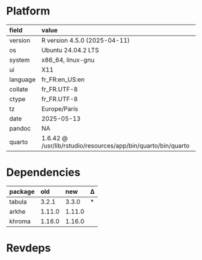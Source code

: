 # Platform

|field    |value                                                         |
|:--------|:-------------------------------------------------------------|
|version  |R version 4.5.0 (2025-04-11)                                  |
|os       |Ubuntu 24.04.2 LTS                                            |
|system   |x86_64, linux-gnu                                             |
|ui       |X11                                                           |
|language |fr_FR:en_US:en                                                |
|collate  |fr_FR.UTF-8                                                   |
|ctype    |fr_FR.UTF-8                                                   |
|tz       |Europe/Paris                                                  |
|date     |2025-05-13                                                    |
|pandoc   |NA                                                            |
|quarto   |1.6.42 @ /usr/lib/rstudio/resources/app/bin/quarto/bin/quarto |

# Dependencies

|package |old    |new    |Δ  |
|:-------|:------|:------|:--|
|tabula  |3.2.1  |3.3.0  |*  |
|arkhe   |1.11.0 |1.11.0 |   |
|khroma  |1.16.0 |1.16.0 |   |

# Revdeps

